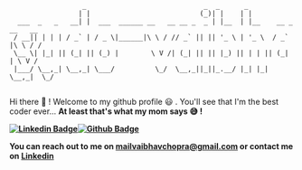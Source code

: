 ```
                  _                             _  _      _                   
                 | |                           (_)| |    | |                  
  ___  _   _   __| |  ___  ______ __   __ __ _  _ | |__  | |__    __ _ __   __
 / __|| | | | / _` | / _ \|______|\ \ / // _` || || '_ \ | '_ \  / _` |\ \ / /
 \__ \| |_| || (_| || (_) |        \ V /| (_| || || |_) || | | || (_| | \ V / 
 |___/ \__,_| \__,_| \___/          \_/  \__,_||_||_.__/ |_| |_| \__,_|  \_/  


```


Hi there 👋 ! Welcome to my github profile :smiley: . You'll see that I'm the best coder ever... <strong>At least that's what my mom says 😅 !<strong>

[![Linkedin Badge](https://img.shields.io/badge/-vaibhavchopra-blue?style=flat-square&logo=Linkedin&logoColor=white&link=https://www.linkedin.com/in/vaibhavchopra2001/)](https://www.linkedin.com/in/vaibhavchopra2001/)[![Github Badge](https://img.shields.io/github/followers/sudo-vaibhav?label=Follow&style=social&link=https://github.com/sudo-vaibhav)](https://github.com/sudo-vaibhav)

You can reach out to me on [mailvaibhavchopra@gmail.com](mailto:mailvaibhavchopra@gmail.com) or contact me on [Linkedin](https://www.linkedin.com/in/vaibhavchopra2001/)
